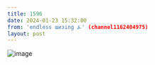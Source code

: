 ```yaml
---
title: 1596
date: 2024-01-23 15:32:00
from: 'endless шизing ⍼' (channel1162404975)
layout: post
---
```


![image](photos/photo_229@23-01-2024_15-32-00.jpg)



